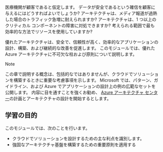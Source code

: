医療機関が顧客であると仮定します。 データが安全であるという確信を顧客に与えるにはどうすればよいでしょうか? アーキテクチャは、メディア報道が過熱した場合のトラフィック急増に耐えられますか? アーキテクチャは、1 つ以上のクリティカル コンポーネントの障害に対処できますか? 考えられる範囲で最も効率的な方法でリソースを使用していますか?

優れたアーキテクチャは、安全で、信頼性が高く、効率的なアプリケーションの設計、構築、および継続的な改善を促進します。 このモジュールでは、優れた Azure アーキテクチャに不可欠な柱および原則について説明します。

> [!NOTE]
> この章で説明する概念は、包括的なではありませんが、クラウドでソリューションを構築するときに重要な考慮事項を示します。 Microsoft では、パターン、ガイドライン、および Azure でアプリケーションの設計上の例の広範なセットを公開します。 内容に目を通すことを強くお勧め、 [Azure アーキテクチャ センター](https://docs.microsoft.com/azure/architecture/)の計画とアーキテクチャの設計を開始するとします。

## <a name="learning-objectives"></a>学習の目的

このモジュールでは、次のことを行います。

- クラウドでソリューションを設計するための主な利点を識別します。
- 強固なアーキテクチャ基盤を構築するための重要原則を適用する